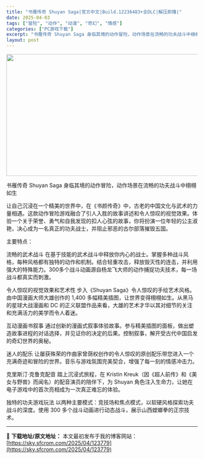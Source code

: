 ```yaml
---
title: "书雁传奇 Shuyan Saga|官方中文|Build.12236483+全DLC|解压即撸|"
date: 2025-04-03
tags: ["冒险", "动作", "动漫", "奇幻", "情感"]
categories: ["PC游戏下载"]
excerpt: "书雁传奇 Shuyan Saga 身临其境的动作冒险，动作场景在流畅的功夫战斗中栩栩如生 让自己沉浸在一个精美的世界中，在《书颜传奇》中，古老的中国文化与武术的力量相遇。这款动作冒险游戏融合了引人入胜的故事讲述和令人惊叹的视觉效果。体验一个关于荣誉、勇气和自我发现的扣人心弦的故事，你将扮演一位年轻的&hellip;"
layout: post
---
```


<img class="aligncenter size-full wp-image-123774" src="https://sky.sfcrom.com/wp-content/uploads/2025/04/202504030430109.webp" alt="" width="570" height="321" />

书雁传奇 Shuyan Saga
身临其境的动作冒险，动作场景在流畅的功夫战斗中栩栩如生

让自己沉浸在一个精美的世界中，在《书颜传奇》中，古老的中国文化与武术的力量相遇。这款动作冒险游戏融合了引人入胜的故事讲述和令人惊叹的视觉效果。体验一个关于荣誉、勇气和自我发现的扣人心弦的故事，你将扮演一位年轻的公主淑艳，决心成为一名真正的功夫战士，并阻止邪恶的古尔部落摧毁五国。

主要特点：

流畅的武术战斗
在基于技能的武术战斗中释放你内心的战士。掌握多种战斗风格，每种风格都有独特的动作和机制。结合轻重攻击，释放毁灭性的连击，并利用强大的特殊能力。300多个战斗动画源自杨龙飞大师的动作捕捉功夫技术，每一场战斗都真实而刺激。

令人惊叹的视觉效果和艺术性
步入《Shuyan Saga》令人惊叹的手绘艺术风格。由中国漫画大师大雄创作的 1,400 多幅精美插图，让世界变得栩栩如生。从黑马的星球大战漫画和 DC 的正义联盟作品来看，大雄的艺术才华以其对细节的关注和充满活力的美学而令人着迷。

互动漫画书叙事
通过创新的漫画式叙事体验故事。参与精美插图的面板，做出塑造故事进程的对话选择，并见证你的决定的后果。控制叙事，解开受古代中国启发的奇幻世界的奥秘。

迷人的配乐
让屡获殊荣的作曲家曾荫权创作的令人惊叹的原创配乐带您进入一个充满奇迹和冒险的世界。音乐与游戏氛围完美契合，增强了每一刻的情感冲击力。

克里斯汀·克鲁克配音
踏上沉浸式旅程，在 Kristin Kreuk（因《超人前传》和《美女与野兽》而闻名）的配音演员的陪伴下，为 Shuyan 角色注入生命力，让她在电子游戏中的首次亮相成为一次真正难忘的体验。

独特的功夫游戏玩法
以两种主要模式：竞技场和焦点模式，以软硬风格探索功夫战斗的深度。使用 300 多个战斗动画进行动态战斗，展示山西螳螂拳的正宗技术。

---
📖 **下载地址/原文地址：** 本文最初发布于我的博客网站：[https://sky.sfcrom.com/2025/04/123779](https://sky.sfcrom.com/2025/04/123779)
